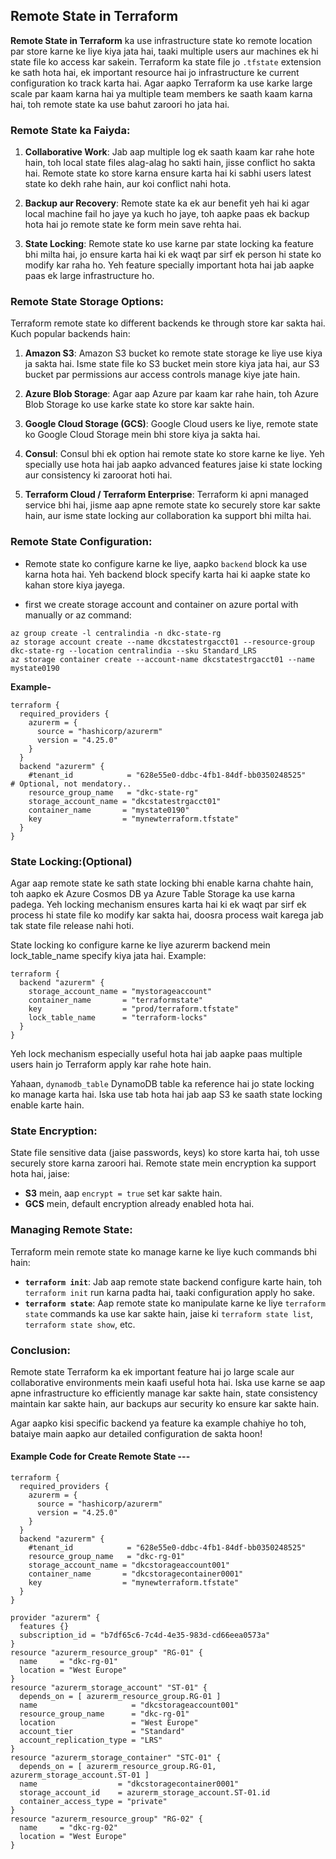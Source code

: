 ## Remote State in Terraform

**Remote State in Terraform** ka use infrastructure state ko remote location par store karne ke liye kiya jata hai, taaki multiple users aur machines ek hi state file ko access kar sakein. Terraform ka state file jo `.tfstate` extension ke sath hota hai, ek important resource hai jo infrastructure ke current configuration ko track karta hai. Agar aapko Terraform ka use karke large scale par kaam karna hai ya multiple team members ke saath kaam karna hai, toh remote state ka use bahut zaroori ho jata hai.

### Remote State ka Faiyda:

1. **Collaborative Work**:
   Jab aap multiple log ek saath kaam kar rahe hote hain, toh local state files alag-alag ho sakti hain, jisse conflict ho sakta hai. Remote state ko store karna ensure karta hai ki sabhi users latest state ko dekh rahe hain, aur koi conflict nahi hota.

2. **Backup aur Recovery**:
   Remote state ka ek aur benefit yeh hai ki agar local machine fail ho jaye ya kuch ho jaye, toh aapke paas ek backup hota hai jo remote state ke form mein save rehta hai.

3. **State Locking**:
   Remote state ko use karne par state locking ka feature bhi milta hai, jo ensure karta hai ki ek waqt par sirf ek person hi state ko modify kar raha ho. Yeh feature specially important hota hai jab aapke paas ek large infrastructure ho.

### Remote State Storage Options:

Terraform remote state ko different backends ke through store kar sakta hai. Kuch popular backends hain:

1. **Amazon S3**:
   Amazon S3 bucket ko remote state storage ke liye use kiya ja sakta hai. Isme state file ko S3 bucket mein store kiya jata hai, aur S3 bucket par permissions aur access controls manage kiye jate hain.

2. **Azure Blob Storage**:
   Agar aap Azure par kaam kar rahe hain, toh Azure Blob Storage ko use karke state ko store kar sakte hain.

3. **Google Cloud Storage (GCS)**:
   Google Cloud users ke liye, remote state ko Google Cloud Storage mein bhi store kiya ja sakta hai.

4. **Consul**:
   Consul bhi ek option hai remote state ko store karne ke liye. Yeh specially use hota hai jab aapko advanced features jaise ki state locking aur consistency ki zaroorat hoti hai.

5. **Terraform Cloud / Terraform Enterprise**:
   Terraform ki apni managed service bhi hai, jisme aap apne remote state ko securely store kar sakte hain, aur isme state locking aur collaboration ka support bhi milta hai.

### Remote State Configuration:

- Remote state ko configure karne ke liye, aapko `backend` block ka use karna hota hai. Yeh backend block specify karta hai ki aapke state ko kahan store kiya jayega.
  
- first we create storage account and container on azure portal with manually or az command:
```
az group create -l centralindia -n dkc-state-rg
az storage account create --name dkcstatestrgacct01 --resource-group dkc-state-rg --location centralindia --sku Standard_LRS
az storage container create --account-name dkcstatestrgacct01 --name mystate0190
```

**Example-**

```
terraform {
  required_providers {
    azurerm = {
      source = "hashicorp/azurerm"
      version = "4.25.0"
    }
  }
  backend "azurerm" {                                  
    #tenant_id            = "628e55e0-ddbc-4fb1-84df-bb0350248525"                     # Optional, not mendatory..
    resource_group_name   = "dkc-state-rg"
    storage_account_name = "dkcstatestrgacct01"                              
    container_name       = "mystate0190"                              
    key                  = "mynewterraform.tfstate"               
  }
}
```

### State Locking:(Optional)

Agar aap remote state ke sath state locking bhi enable karna chahte hain, toh aapko ek Azure Cosmos DB ya Azure Table Storage ka use karna padega. Yeh locking mechanism ensures karta hai ki ek waqt par sirf ek process hi state file ko modify kar sakta hai, doosra process wait karega jab tak state file release nahi hoti.

State locking ko configure karne ke liye azurerm backend mein lock_table_name specify kiya jata hai. Example:
```
terraform {
  backend "azurerm" {
    storage_account_name = "mystorageaccount"
    container_name       = "terraformstate"
    key                  = "prod/terraform.tfstate"
    lock_table_name      = "terraform-locks"
  }
}
```
Yeh lock mechanism especially useful hota hai jab aapke paas multiple users hain jo Terraform apply kar rahe hote hain.


Yahaan, `dynamodb_table` DynamoDB table ka reference hai jo state locking ko manage karta hai. Iska use tab hota hai jab aap S3 ke saath state locking enable karte hain.

### State Encryption:

State file sensitive data (jaise passwords, keys) ko store karta hai, toh usse securely store karna zaroori hai. Remote state mein encryption ka support hota hai, jaise:
- **S3** mein, aap `encrypt = true` set kar sakte hain.
- **GCS** mein, default encryption already enabled hota hai.

### Managing Remote State:
Terraform mein remote state ko manage karne ke liye kuch commands bhi hain:
- **`terraform init`**: Jab aap remote state backend configure karte hain, toh `terraform init` run karna padta hai, taaki configuration apply ho sake.
- **`terraform state`**: Aap remote state ko manipulate karne ke liye `terraform state` commands ka use kar sakte hain, jaise ki `terraform state list`, `terraform state show`, etc.

### Conclusion:
Remote state Terraform ka ek important feature hai jo large scale aur collaborative environments mein kaafi useful hota hai. Iska use karne se aap apne infrastructure ko efficiently manage kar sakte hain, state consistency maintain kar sakte hain, aur backups aur security ko ensure kar sakte hain.

Agar aapko kisi specific backend ya feature ka example chahiye ho toh, bataiye main aapko aur detailed configuration de sakta hoon!

#### Example Code for Create Remote State ---

```
terraform {
  required_providers {
    azurerm = {
      source = "hashicorp/azurerm"
      version = "4.25.0"
    }
  }
  backend "azurerm" {                                   
    #tenant_id            = "628e55e0-ddbc-4fb1-84df-bb0350248525"  
    resource_group_name   = "dkc-rg-01"
    storage_account_name = "dkcstorageaccount001"                              
    container_name       = "dkcstoragecontainer0001"                              
    key                  = "mynewterraform.tfstate"               
  }
}

provider "azurerm" {
  features {}
  subscription_id = "b7df65c6-7c4d-4e35-983d-cd66eea0573a"
}
resource "azurerm_resource_group" "RG-01" {
  name     = "dkc-rg-01"
  location = "West Europe"
}
resource "azurerm_storage_account" "ST-01" {
  depends_on = [ azurerm_resource_group.RG-01 ]
  name                     = "dkcstorageaccount001"
  resource_group_name      = "dkc-rg-01"
  location                 = "West Europe"
  account_tier             = "Standard"
  account_replication_type = "LRS"
}
resource "azurerm_storage_container" "STC-01" {
  depends_on = [ azurerm_resource_group.RG-01, azurerm_storage_account.ST-01 ]
  name                  = "dkcstoragecontainer0001"
  storage_account_id    = azurerm_storage_account.ST-01.id
  container_access_type = "private"
}
resource "azurerm_resource_group" "RG-02" {
  name     = "dkc-rg-02"
  location = "West Europe"
}
```
